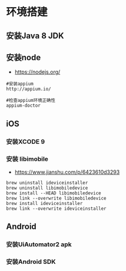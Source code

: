 # 环境搭建

## 安装Java 8 JDK

## 安装node
* https://nodejs.org/
```aidl
#安装appium
http://appium.io/

#检查appium环境正确性
appium-doctor
```



## iOS
### 安装XCODE 9
### 安装 libimobile
* https://www.jianshu.com/p/6423610d3293
```aidl
brew uninstall ideviceinstaller
brew uninstall libimobiledevice
brew install --HEAD libimobiledevice
brew link --overwrite libimobiledevice
brew install ideviceinstaller
brew link --overwrite ideviceinstaller
```



## Android
### 安装UiAutomator2 apk
### 安装Android SDK




